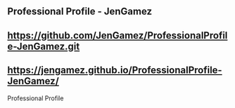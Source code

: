 ## Professional Profile - JenGamez

## https://github.com/JenGamez/ProfessionalProfile-JenGamez.git

## https://jengamez.github.io/ProfessionalProfile-JenGamez/

Professional Profile
